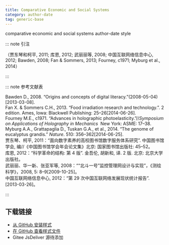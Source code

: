 ```yaml
--- 
title: Comparative Economic and Social Systems 
category: author-date 
tag: generic-base 
--- 
```


<!-- 此文件由脚本自动生成，请勿手动修改！ -->  

comparative economic and social systems author-date style  

::: note 引注  

（贾东琴和柯平, 2011; 库恩, 2012; 武丽丽等, 2008; 中国互联网络信息中心, 2012; Bawden, 2008; Fan &#38; Sommers, 2013; Fourney, c1971; Myburg et al., 2014）  

:::  

::: note 参考文献表  

<div class="csl-bib-body">
  <div class="csl-entry second-field-align-false hangingindent-true"> Bawden D., 2008. “Origins and concepts of digital literacy.”(2008-05-04)[2013-03-08]. </div>
  <div class="csl-entry second-field-align-false hangingindent-true"> Fan X. &#38; Sommers C.H., 2013. “Food irradiation research and technology.”. 2 edition. Ames, Iowa: Blackwell Publishing: 25–26[2014-06-26]. </div>
  <div class="csl-entry second-field-align-false hangingindent-true"> Fourney M.E., c1971. “Advances in holographic photoelasticity.”//<i>Symposium on Applications of Holography in Mechanics</i>  New York: ASME: 17–38. </div>
  <div class="csl-entry second-field-align-false hangingindent-true"> Myburg A.A., Grattapaglia D., Tuskan G.A., et al., 2014. “The genome of eucalyptus grandis.” <i>Nature</i>. 510: 356–362[2014-06-25]. </div>
  <div class="csl-entry second-field-align-false hangingindent-true"> 贾东琴、柯平, 2011：“面向数字素养的高校图书馆数字服务体系研究”. 中国图书馆学会, 编//《中国图书馆学会年会论文集》北京: 国家图书馆出版社: 45–52。 </div>
  <div class="csl-entry second-field-align-false hangingindent-true"> 库恩, 2012：“科学革命的结构: 第 4 版”. 金吾伦, 胡新和, 译. 2 版. 北京: 北京大学出版社。 </div>
  <div class="csl-entry second-field-align-false hangingindent-true"> 武丽丽、华一新、张亚军等, 2008：““北斗一号”监控管理网设计与实现”，《测绘科学》，2008, 5: 8–9[2009-10-25]。 </div>
  <div class="csl-entry second-field-align-false hangingindent-true"> 中国互联网络信息中心, 2012：“第 29 次中国互联网络发展现状统计报告”. [2013-03-26]。 </div>
</div>
  

:::  

<!-- more -->  

## 下载链接  

- [从 GitHub 安装样式](https://github.com/zotero-cn/styles/./raw/main/src/201comparative-economic-and-social-systems/201comparative-economic-and-social-systems.csl)  
- [在 GitHub 查看样式文件](https://github.com/zotero-cn/styles/./tree/main/src/201comparative-economic-and-social-systems/201comparative-economic-and-social-systems.csl)  
- Gitee JsDeliver 源待添加  
